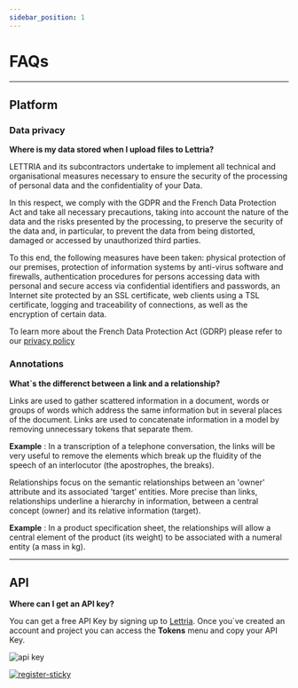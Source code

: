 ```yaml
---
sidebar_position: 1
---
```


# FAQs 

---

## Platform

### Data privacy

**Where is my data stored when I upload files to Lettria?**

LETTRIA and its subcontractors undertake to implement all technical and organisational measures necessary to ensure the security of the processing of personal data and the confidentiality of your Data.

In this respect, we comply with the GDPR and the French Data Protection Act and take all necessary precautions, taking into account the nature of the data and the risks presented by the processing, to preserve the security of the data and, in particular, to prevent the data from being distorted, damaged or accessed by unauthorized third parties.

To this end, the following measures have been taken: physical protection of our premises, protection of information systems by anti-virus software and firewalls, authentication procedures for persons accessing data with personal and secure access via confidential identifiers and passwords, an Internet site protected by an SSL certificate, web clients using a TSL certificate, logging and traceability of connections, as well as the encryption of certain data.

To learn more about the French Data Protection Act (GDRP) please refer to our [privacy policy](https://www.lettria.com/privacy-policy)

### Annotations

**What`s the differenct between a link and a relationship?**

Links are used to gather scattered information in a document, words or groups of words which address the same information but in several places of the document. Links are used to concatenate information in a model by removing unnecessary tokens that separate them.

**Example** : In a transcription of a telephone conversation, the links will be very useful to remove the elements which break up the fluidity of the speech of an interlocutor (the apostrophes, the breaks).

Relationships  focus on the semantic relationships between an 'owner' attribute and its associated 'target' entities. More precise than links,  relationships underline a hierarchy in information, between a central concept (owner) and its relative information (target).

**Example** : In a product specification sheet, the relationships will allow a central element of the product (its weight) to be associated with a numeral entity (a mass in kg).

---

## API
**Where can I get an API key?**

You can get a free API Key by signing up to [Lettria](https://app.lettria.com/). Once you`ve created an account and project you can access the **Tokens** menu and copy your API Key. 

![api key](/img/api_key-platform.png)

[![register-sticky](/img/register-sticky.png)](https://app.lettria.com/signup)

